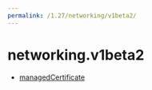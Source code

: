 ```yaml
---
permalink: /1.27/networking/v1beta2/
---
```


# networking.v1beta2



* [managedCertificate](managedCertificate.md)